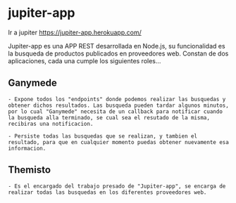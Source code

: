 # jupiter-app

Ir a jupiter https://jupiter-app.herokuapp.com/

Jupiter-app es una APP REST desarrollada en Node.js, su funcionalidad es la busqueda de productos publicados en proveedores web. 
Constan de dos aplicaciones, cada una cumple los siguientes roles...

## Ganymede
    - Expone todos los "endpoints" donde podemos realizar las busquedas y obtener dichos resultados. Las busqueda pueden tardar algunos minutos, por lo cual "Ganymede" necesita de un callback para notificar cuando la busqueda alla terminado, se cual sea el resutado de la misma, recibiras una notificacion.

    - Persiste todas las busquedas que se realizan, y tambien el resultado, para que en cualquier momento puedas obtener nuevamente esa informacion. 

## Themisto

    - Es el encargado del trabajo presado de "Jupiter-app", se encarga de realizar todas las busquedas en los diferentes proveedores web.
